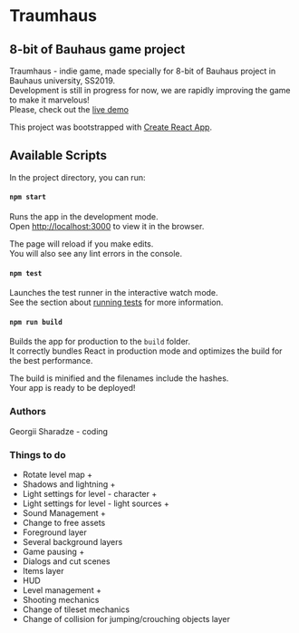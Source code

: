 # Traumhaus
## 8-bit of Bauhaus game project

Traumhaus - indie game, made specially for 8-bit of Bauhaus project in Bauhaus university, SS2019.<br>
Development is still in progress for now, we are rapidly improving the game to make it marvelous!<br>
Please, check out the [live demo](https://angry-benz-8001b6.netlify.com/)

This project was bootstrapped with [Create React App](https://github.com/facebook/create-react-app).

## Available Scripts

In the project directory, you can run:

#### `npm start`

Runs the app in the development mode.<br>
Open [http://localhost:3000](http://localhost:3000) to view it in the browser.

The page will reload if you make edits.<br>
You will also see any lint errors in the console.

#### `npm test`

Launches the test runner in the interactive watch mode.<br>
See the section about [running tests](https://facebook.github.io/create-react-app/docs/running-tests) for more information.

#### `npm run build`

Builds the app for production to the `build` folder.<br>
It correctly bundles React in production mode and optimizes the build for the best performance.

The build is minified and the filenames include the hashes.<br>
Your app is ready to be deployed!

### Authors
Georgii Sharadze - coding


### Things to do
- Rotate level map + 
- Shadows and lightning + 
- Light settings for level - character + 
- Light settings for level - light sources +
- Sound Management +
- Change to free assets
- Foreground layer
- Several background layers
- Game pausing +
- Dialogs and cut scenes
- Items layer
- HUD
- Level management + 
- Shooting mechanics
- Change of tileset mechanics
- Change of collision for jumping/crouching objects layer
